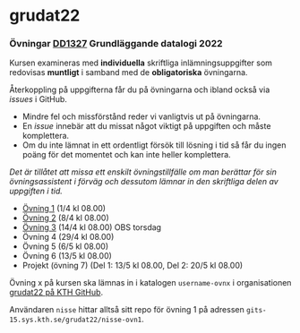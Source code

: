 # grudat22

### Övningar [DD1327](https://www.kth.se/social/course/DD1327/) Grundläggande datalogi 2022

Kursen examineras med **individuella** skriftliga inlämningsuppgifter
som redovisas **muntligt** i samband med de **obligatoriska** övningarna.

Återkoppling på uppgifterna får du på övningarna och ibland också via *issues* i GitHub.

- Mindre fel och missförstånd reder vi vanligtvis ut på övningarna.
- En *issue* innebär att du missat något viktigt på uppgiften och måste komplettera.
- Om du inte lämnat in ett ordentligt försök till lösning i tid så får du ingen poäng för det momentet
  och kan inte heller komplettera.
  
*Det är tillåtet att missa ett enskilt övningstillfälle om man berättar för sin övningsassistent i förväg och dessutom lämnar in den skriftliga delen av uppgiften i tid.*

- [Övning 1](https://github.com/yourbasic/grudat22/blob/master/ovn1.md) (1/4 kl 08.00)
- [Övning 2](https://github.com/yourbasic/grudat22/blob/master/ovn2.md) (8/4 kl 08.00)
- [Övning 3](https://github.com/yourbasic/grudat22/blob/master/ovn3.md) (14/4 kl 08.00) OBS torsdag
- Övning 4 (29/4 kl 08.00)
- Övning 5 (6/5 kl 08.00)
- Övning 6 (13/5 kl 08.00)
- Projekt (övning 7) (Del 1: 13/5 kl 08.00, Del 2: 20/5 kl 08.00)

Övning x på kursen ska lämnas in i katalogen
<code>username-ovnx</code> i organisationen [grudat22 på KTH GitHub](https://gits-15.sys.kth.se/grudat22).

Användaren `nisse` hittar alltså sitt repo för övning 1 på adressen
<code>gits-15.sys.kth.se/grudat22/nisse-ovn1</code>.
